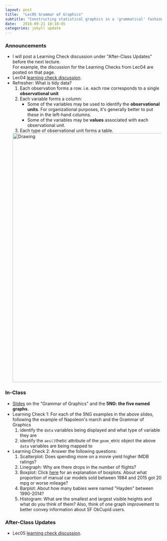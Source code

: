 ```yaml
---
layout: post
title:  "Lec05 Grammar of Graphics"
subtitle: "Constructing statistical graphics in a 'grammatical' fashion and introducing the Five Named Graphs (5NG)."
date:   2016-09-21 10:10:45
categories: jekyll update
---
```




### Announcements

* I will post a Learning Check discussion under "After-Class Updates" before the next lecture.  
For example, the discussion for the Learning Checks from Lec04 are posted on that page.
* Lec04 <a href = "{{ site.baseurl }}/assets/LC/tidy_data.html" target = "_blank">learning check discussion</a>.
* Refresher: What is tidy data?
  1. Each observation forms a row. i.e. each row corresponds to a single **observational unit**
  1. Each variable forms a column: 
      + Some of the variables may be used to identify the **observational units**. For organizational purposes, it's generally better to put these in the left-hand columns.
      + Some of the variables may be **values** associated with each observational unit.  
  1. Each type of observational unit forms a table.
  <img src="http://garrettgman.github.io/images/tidy-1.png" alt="Drawing" style="width: 800px;"/>








### In-Class

* <a href = "{{ site.baseurl }}/assets/2-Data/Grammar_of_Graphics.html" target = "_blank">Slides</a> on the "Grammar of Graphics" and the **5NG: the five named graphs**.
* Learning Check 1: For each of the 5NG examples in the above slides, following the example of Napoleon's march and the Grammar of Graphics
    1. identify the `data` variables being displayed and what type of variable they are
    1. identify the `aes()`thetic attribute of the `geom_`etric object the above `data` variables are being mapped to
* Learning Check 2: Answer the following questions:
    1. Scatterplot: Does spending more on a movie yield higher IMDB ratings?
    1. Linegraph: Why are there drops in the number of flights?
    1. Boxplot: Click <a target="_blank" class="page-link" href="http://www.datavizcatalogue.com/methods/images/anatomy/box_plot.png">here</a> for an explanation of boxplots. About what proportion of manual car models sold between 1984 and 2015 got 20 mpg or worse mileage?
    1. Barplot: About how many babies were named "Hayden" between 1990-2014?
    1. Histogram: What are the smallest and largest visible heights and what do you think of them? Also, think of one graph improvement to better convey information about SF OkCupid users.


### After-Class Updates

* Lec05 <a href = "{{ site.baseurl }}/assets/LC/5NG.html" target = "_blank">learning check discussion</a>.
